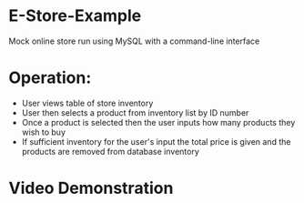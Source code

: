 # E-Store-Example
Mock online store run using MySQL with a command-line interface

# Operation:
- User views table of store inventory
- User then selects a product from inventory list by ID number
- Once a product is selected then the user inputs how many products they wish to buy
- If sufficient inventory for the user's input the total price is given and the products are removed from database inventory

# Video Demonstration 

